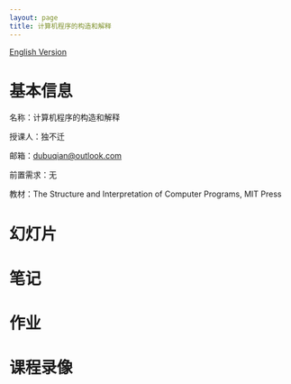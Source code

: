 ```yaml
---
layout: page
title: 计算机程序的构造和解释
---
```


[English Version](/courses/en/cst1b10)

# 基本信息

名称：计算机程序的构造和解释

授课人：独不迁

邮箱：dubuqian@outlook.com

前置需求：无

教材：The Structure and Interpretation of Computer Programs, MIT Press

# 幻灯片

# 笔记

# 作业

# 课程录像
